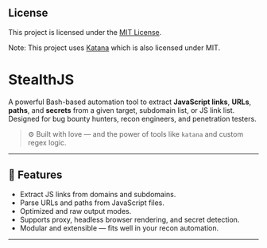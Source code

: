 
## License

This project is licensed under the [MIT License](LICENSE).

Note: This project uses [Katana](https://github.com/projectdiscovery/katana) which is also licensed under MIT.

# StealthJS
A powerful Bash-based automation tool to extract **JavaScript links**, **URLs**, **paths**, and **secrets** from a given target, subdomain list, or JS link list. Designed for bug bounty hunters, recon engineers, and penetration testers.

> ⚙️ Built with love — and the power of tools like `katana` and custom regex logic.

---

## 🚀 Features

- Extract JS links from domains and subdomains.
- Parse URLs and paths from JavaScript files.
- Optimized and raw output modes.
- Supports proxy, headless browser rendering, and secret detection.
- Modular and extensible — fits well in your recon automation.

---
